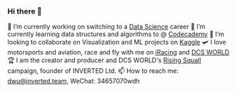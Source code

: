 ### Hi there 👋

🔭 I’m currently working on switching to a [Data Science](https://github.com/DFrankWu/data-job-compensation-analysis) career
🌱 I’m currently learning data structures and algorithms to @ [Codecademy](https://www.codecademy.com)
👯 I’m looking to collaborate on Visualization and ML projects on [Kaggle](https://www.kaggle.com/xc1011)
🛩 I love motorsports and aviation, race and fly with me on [iRacing](https://www.iracing.com) and [DCS WORLD](www.digitalcombatsimulator.com)
🏆 I am the creator and producer and DCS WORLD's [Rising Squall](https://www.rising-squall.com/) campaign, founder of INVERTED Ltd.
📫 How to reach me: [dwu@inverted.team](dwu@inverted.team), WeChat: 34657070wdh

<!--
**DFrankWu/DFrankWu** is a ✨ _special_ ✨ repository because its `README.md` (this file) appears on your GitHub profile.

Here are some ideas to get you started:

- 🔭 I’m currently working on ...
- 🌱 I’m currently learning ...
- 👯 I’m looking to collaborate on ...
- 🤔 I’m looking for help with ...
- 💬 Ask me about ...
- 📫 How to reach me: ...
- 😄 Pronouns: ...
- ⚡ Fun fact: ...
-->

